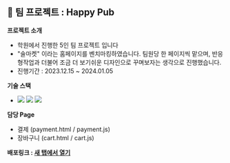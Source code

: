 ## 🍺 팀 프로젝트 : Happy Pub 
**프로젝트 소개**
  <ul>
    <li>학원에서 진행한 5인 팀 프로젝트 입니다</li>
    <li>"술마켓" 이라는 홈페이지를 벤치마킹하였습니다. 팀원당 한 페이지씩 맡으며, 반응형작업과 더불어 조금 더 보기쉬운 디자인으로 꾸며보자는 생각으로 진행했습니다. </li>
    <li>진행기간 : 2023.12.15 ~ 2024.01.05</li>    
  </ul>
  
**기술 스택**
  <ul>
    <li>
      <img src="https://img.shields.io/badge/HTML5-E34F26?style=flat-square&logo=html5&logoColor=white"/>
      <img src="https://img.shields.io/badge/Sass-CC6699?style=flat-square&logo=Sass&logoColor=white"/>
      <img src="https://img.shields.io/badge/JavaScript-F7DF1E?style=flat-square&logo=javascript&logoColor=black"/>
    </li>
  </ul>

**담당 Page**
<ul>
  <li>결제 (payment.html / payment.js)</li>
  <li>장바구니 (cart.html / cart.js)</li>
</ul>


**배포링크 : <a href="https://dnaals.github.io/project_happypub/" target="_blank">새 탭에서 열기</a>**

